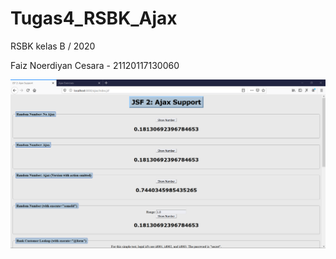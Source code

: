 # Tugas4_RSBK_Ajax
RSBK kelas B / 2020

Faiz Noerdiyan Cesara - 21120117130060

![Alt text](https://github.com/faiznc/Tugas4_RSBK_Ajax/blob/master/Screenshot/SS_Ajax.PNG?raw=true "Sneek a Peek")
